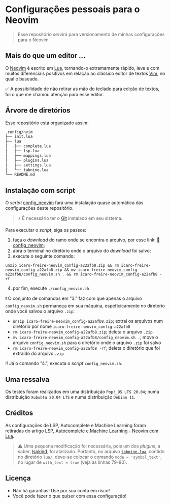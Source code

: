 # Configurações pessoais para o Neovim

> Esse repositório servirá para versionamento de minhas configurações para o Neovim.

## Mais do que um editor ...

O [Neovim](https://neovim.io/) é escrito em [Lua](https://www.lua.org/), tornando-o extramamente rápido, leve e com muitos diferenciais positivos em relação ao clássico editor de textos [Vim](https://www.vim.org/), no qual é baseado. 

:white_check_mark: A possibilidade de não retirar as mão do teclado para edição de textos, foi o que me chamou atenção para esse editor.

## Árvore de diretórios

Esse repositório está organizado assim:

```bash
.config/nvim
├── init.lua
├── lua
│   ├── complete.lua
│   ├── lsp.lua
│   ├── mappings.lua
│   ├── plugins.lua
│   ├── settings.lua
│   └── tabnine.lua
└── README.md
```

## Instalação com script

O _script_ [config_neovim][SCRIPT] fará uma instalação quase automática das configurações deste 
repositório.

> :zap: É necessário ter o [Git][GIT] instalado em seu sistema.

Para executar o _script_, siga os passos:

1. faça o _download_ do ramo onde se encontra o arquivo, por esse link: [:link: config_neovim][ZIP];
2. abra o terminal no diretório onde o arquivo do _download_ foi salvo;
3. execute o seguinte comando:
```
unzip icaro-freire-neovim_config-a22afb8.zip && rm icaro-freire-neovim_config-a22afb8.zip && mv icaro-freire-neovim_config-a22afb8/config_neovim.sh . && rm icaro-freire-neovim_config-a22afb8 -rf
```
4. por fim, execute `./config_neovim.sh`

:heavy_exclamation_mark: O conjunto de comandos em "3." faz com que apenas o arquivo  `config_neovim.sh` permaneça em sua máquina, espeficicamente no diretório onde você salvou o arquivo `.zip`:

- `unzip icaro-freire-neovim_config-a22afb8.zip`;  extrai os arquivos num diretório por nome `icaro-freire-neovim_config-a22afb8`
- `rm icaro-freire-neovim_config-a22afb8.zip`; deleta o arquivo `.zip`
- `mv icaro-freire-neovim_config-a22afb8/config_neovim.sh .`; move o arquivo `config_neovim.sh` para o diretório onde o arquivo `.zip` foi salvo 
- `rm icaro-freire-neovim_config-a22afb8 -rf`; deleta o diretório que foi extraído do arquivo `.zip`

:bangbang: Já o comando "4.", executa o _script_ `config_neovim.sh`.

[SCRIPT]: https://github.com/icaro-freire/neovim_config/blob/config_neovim/config_neovim.sh
[GIT]: https://git-scm.com/
[ZIP]: https://github.com/icaro-freire/neovim_config/zipball/config_neovim

## Uma ressalva

Os testes foram realizados em uma distribuição `Pop!_OS LTS 20.04`; numa distribuição `Xububtu 20.04 LTS` e numa distribuição `Debian 11`.

## Créditos 

As configurações de LSP, Autocomplete e Machine Learning foram retiradas do artigo [LSP, Autocomplete e Machine Learning - Neovim com Lua](https://terminalroot.com.br/2021/11/lsp-autocomplete-e-machine-learning-neovim-com-lua.html). 

> :warning: Uma pequena modificação foi necessária, pois um dos _plugins_, a saber, [lspkind](https://github.com/onsails/lspkind.nvim), foi atalizado. 
Portanto, no arquivo [`tabnine.lua`](https://github.com/icaro-freire/neovim_config/blob/main/lua/tabnine.lua), contido no diretório `lua/`, deve-se colocar o comando `mode = 'symbol_text'`, no lugar de `with_text = true` (veja as linhas 79-80).

## Licença 

- Não há garantias! Use por sua conta em risco!
- Você pode fazer o que quiser com essa configuração!

